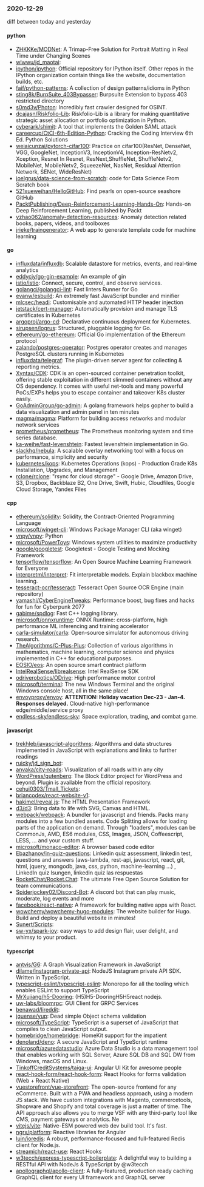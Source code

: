 ### 2020-12-29
diff between today and yesterday

#### python
* [ZHKKKe/MODNet](https://github.com/ZHKKKe/MODNet): A Trimap-Free Solution for Portrait Matting in Real Time under Changing Scenes
* [wlwwu/jd_maotai](https://github.com/wlwwu/jd_maotai): 
* [ipython/ipython](https://github.com/ipython/ipython): Official repository for IPython itself. Other repos in the IPython organization contain things like the website, documentation builds, etc.
* [faif/python-patterns](https://github.com/faif/python-patterns): A collection of design patterns/idioms in Python
* [sting8k/BurpSuite_403Bypasser](https://github.com/sting8k/BurpSuite_403Bypasser): Burpsuite Extension to bypass 403 restricted directory
* [s0md3v/Photon](https://github.com/s0md3v/Photon): Incredibly fast crawler designed for OSINT.
* [dcajasn/Riskfolio-Lib](https://github.com/dcajasn/Riskfolio-Lib): Riskfolio-Lib is a library for making quantitative strategic asset allocation or portfolio optimization in Python.
* [cyberark/shimit](https://github.com/cyberark/shimit): A tool that implements the Golden SAML attack
* [careercup/CtCI-6th-Edition-Python](https://github.com/careercup/CtCI-6th-Edition-Python): Cracking the Coding Interview 6th Ed. Python Solutions
* [weiaicunzai/pytorch-cifar100](https://github.com/weiaicunzai/pytorch-cifar100): Practice on cifar100(ResNet, DenseNet, VGG, GoogleNet, InceptionV3, InceptionV4, Inception-ResNetv2, Xception, Resnet In Resnet, ResNext,ShuffleNet, ShuffleNetv2, MobileNet, MobileNetv2, SqueezeNet, NasNet, Residual Attention Network, SENet, WideResNet)
* [joelgrus/data-science-from-scratch](https://github.com/joelgrus/data-science-from-scratch): code for Data Science From Scratch book
* [521xueweihan/HelloGitHub](https://github.com/521xueweihan/HelloGitHub): Find pearls on open-source seashore  GitHub 
* [PacktPublishing/Deep-Reinforcement-Learning-Hands-On](https://github.com/PacktPublishing/Deep-Reinforcement-Learning-Hands-On): Hands-on Deep Reinforcement Learning, published by Packt
* [yzhao062/anomaly-detection-resources](https://github.com/yzhao062/anomaly-detection-resources): Anomaly detection related books, papers, videos, and toolboxes
* [jrieke/traingenerator](https://github.com/jrieke/traingenerator):  A web app to generate template code for machine learning

#### go
* [influxdata/influxdb](https://github.com/influxdata/influxdb): Scalable datastore for metrics, events, and real-time analytics
* [eddycjy/go-gin-example](https://github.com/eddycjy/go-gin-example): An example of gin
* [istio/istio](https://github.com/istio/istio): Connect, secure, control, and observe services.
* [golangci/golangci-lint](https://github.com/golangci/golangci-lint): Fast linters Runner for Go
* [evanw/esbuild](https://github.com/evanw/esbuild): An extremely fast JavaScript bundler and minifier
* [mlcsec/headi](https://github.com/mlcsec/headi): Customisable and automated HTTP header injection
* [jetstack/cert-manager](https://github.com/jetstack/cert-manager): Automatically provision and manage TLS certificates in Kubernetes
* [argoproj/argo-cd](https://github.com/argoproj/argo-cd): Declarative continuous deployment for Kubernetes.
* [sirupsen/logrus](https://github.com/sirupsen/logrus): Structured, pluggable logging for Go.
* [ethereum/go-ethereum](https://github.com/ethereum/go-ethereum): Official Go implementation of the Ethereum protocol
* [zalando/postgres-operator](https://github.com/zalando/postgres-operator): Postgres operator creates and manages PostgreSQL clusters running in Kubernetes
* [influxdata/telegraf](https://github.com/influxdata/telegraf): The plugin-driven server agent for collecting & reporting metrics.
* [Xyntax/CDK](https://github.com/Xyntax/CDK): CDK is an open-sourced container penetration toolkit, offering stable exploitation in different slimmed containers without any OS dependency. It comes with useful net-tools and many powerful PoCs/EXPs helps you to escape container and takeover K8s cluster easily.
* [GoAdminGroup/go-admin](https://github.com/GoAdminGroup/go-admin): A golang framework helps gopher to build a data visualization and admin panel in ten minutes
* [magma/magma](https://github.com/magma/magma): Platform for building access networks and modular network services
* [prometheus/prometheus](https://github.com/prometheus/prometheus): The Prometheus monitoring system and time series database.
* [ka-weihe/fast-levenshtein](https://github.com/ka-weihe/fast-levenshtein): Fastest levenshtein implementation in Go.
* [slackhq/nebula](https://github.com/slackhq/nebula): A scalable overlay networking tool with a focus on performance, simplicity and security
* [kubernetes/kops](https://github.com/kubernetes/kops): Kubernetes Operations (kops) - Production Grade K8s Installation, Upgrades, and Management
* [rclone/rclone](https://github.com/rclone/rclone): "rsync for cloud storage" - Google Drive, Amazon Drive, S3, Dropbox, Backblaze B2, One Drive, Swift, Hubic, Cloudfiles, Google Cloud Storage, Yandex Files

#### cpp
* [ethereum/solidity](https://github.com/ethereum/solidity): Solidity, the Contract-Oriented Programming Language
* [microsoft/winget-cli](https://github.com/microsoft/winget-cli): Windows Package Manager CLI (aka winget)
* [vnpy/vnpy](https://github.com/vnpy/vnpy): Python
* [microsoft/PowerToys](https://github.com/microsoft/PowerToys): Windows system utilities to maximize productivity
* [google/googletest](https://github.com/google/googletest): Googletest - Google Testing and Mocking Framework
* [tensorflow/tensorflow](https://github.com/tensorflow/tensorflow): An Open Source Machine Learning Framework for Everyone
* [interpretml/interpret](https://github.com/interpretml/interpret): Fit interpretable models. Explain blackbox machine learning.
* [tesseract-ocr/tesseract](https://github.com/tesseract-ocr/tesseract): Tesseract Open Source OCR Engine (main repository)
* [yamashi/CyberEngineTweaks](https://github.com/yamashi/CyberEngineTweaks): Performance boost, bug fixes and hacks for fun for Cyberpunk 2077
* [gabime/spdlog](https://github.com/gabime/spdlog): Fast C++ logging library.
* [microsoft/onnxruntime](https://github.com/microsoft/onnxruntime): ONNX Runtime: cross-platform, high performance ML inferencing and training accelerator
* [carla-simulator/carla](https://github.com/carla-simulator/carla): Open-source simulator for autonomous driving research.
* [TheAlgorithms/C-Plus-Plus](https://github.com/TheAlgorithms/C-Plus-Plus): Collection of various algorithms in mathematics, machine learning, computer science and physics implemented in C++ for educational purposes.
* [EOSIO/eos](https://github.com/EOSIO/eos): An open source smart contract platform
* [IntelRealSense/librealsense](https://github.com/IntelRealSense/librealsense): Intel RealSense SDK
* [odriverobotics/ODrive](https://github.com/odriverobotics/ODrive): High performance motor control
* [microsoft/terminal](https://github.com/microsoft/terminal): The new Windows Terminal and the original Windows console host, all in the same place!
* [envoyproxy/envoy](https://github.com/envoyproxy/envoy): **ATTENTION: Holiday vacation Dec-23 - Jan-4. Responses delayed.** Cloud-native high-performance edge/middle/service proxy
* [endless-sky/endless-sky](https://github.com/endless-sky/endless-sky): Space exploration, trading, and combat game.

#### javascript
* [trekhleb/javascript-algorithms](https://github.com/trekhleb/javascript-algorithms):  Algorithms and data structures implemented in JavaScript with explanations and links to further readings
* [ruicky/jd_sign_bot](https://github.com/ruicky/jd_sign_bot): 
* [anvaka/city-roads](https://github.com/anvaka/city-roads): Visualization of all roads within any city
* [WordPress/gutenberg](https://github.com/WordPress/gutenberg): The Block Editor project for WordPress and beyond. Plugin is available from the official repository.
* [cehui0303/Tmall_Tickets](https://github.com/cehui0303/Tmall_Tickets): 
* [briancodex/react-website-v1](https://github.com/briancodex/react-website-v1): 
* [hakimel/reveal.js](https://github.com/hakimel/reveal.js): The HTML Presentation Framework
* [d3/d3](https://github.com/d3/d3): Bring data to life with SVG, Canvas and HTML. 
* [webpack/webpack](https://github.com/webpack/webpack): A bundler for javascript and friends. Packs many modules into a few bundled assets. Code Splitting allows for loading parts of the application on demand. Through "loaders", modules can be CommonJs, AMD, ES6 modules, CSS, Images, JSON, Coffeescript, LESS, ... and your custom stuff.
* [microsoft/monaco-editor](https://github.com/microsoft/monaco-editor): A browser based code editor
* [Ebazhanov/in-quiz-questions](https://github.com/Ebazhanov/in-quiz-questions): Linkedin quiz assessment, linkedin test, questions and answers (aws-lambda, rest-api, javascript, react, git, html, jquery, mongodb, java, css, python, machine-learning ...)   , LinkedIn quiz lsungen, linkedin quiz las respuestas
* [RocketChat/Rocket.Chat](https://github.com/RocketChat/Rocket.Chat): The ultimate Free Open Source Solution for team communications.
* [Spiderjockey02/Discord-Bot](https://github.com/Spiderjockey02/Discord-Bot): A discord bot that can play music, moderate, log events and more
* [facebook/react-native](https://github.com/facebook/react-native): A framework for building native apps with React.
* [wowchemy/wowchemy-hugo-modules](https://github.com/wowchemy/wowchemy-hugo-modules):  The website builder for Hugo. Build and deploy a beautiful website in minutes!
* [Sunert/Scripts](https://github.com/Sunert/Scripts): 
* [sw-yx/spark-joy](https://github.com/sw-yx/spark-joy): easy ways to add design flair, user delight, and whimsy to your product.

#### typescript
* [antvis/G6](https://github.com/antvis/G6):  A Graph Visualization Framework in JavaScript
* [dilame/instagram-private-api](https://github.com/dilame/instagram-private-api): NodeJS Instagram private API SDK. Written in TypeScript.
* [typescript-eslint/typescript-eslint](https://github.com/typescript-eslint/typescript-eslint):  Monorepo for all the tooling which enables ESLint to support TypeScript
* [MrXujiang/h5-Dooring](https://github.com/MrXujiang/h5-Dooring): (H5)H5-DooringH5H5react nodejs.
* [uw-labs/bloomrpc](https://github.com/uw-labs/bloomrpc): GUI Client for GRPC Services
* [benawad/lireddit](https://github.com/benawad/lireddit): 
* [jquense/yup](https://github.com/jquense/yup): Dead simple Object schema validation
* [microsoft/TypeScript](https://github.com/microsoft/TypeScript): TypeScript is a superset of JavaScript that compiles to clean JavaScript output.
* [homebridge/homebridge](https://github.com/homebridge/homebridge): HomeKit support for the impatient
* [denoland/deno](https://github.com/denoland/deno): A secure JavaScript and TypeScript runtime
* [microsoft/azuredatastudio](https://github.com/microsoft/azuredatastudio): Azure Data Studio is a data management tool that enables working with SQL Server, Azure SQL DB and SQL DW from Windows, macOS and Linux.
* [TinkoffCreditSystems/taiga-ui](https://github.com/TinkoffCreditSystems/taiga-ui): Angular UI Kit for awesome people
* [react-hook-form/react-hook-form](https://github.com/react-hook-form/react-hook-form):  React Hooks for forms validation (Web + React Native)
* [vuestorefront/vue-storefront](https://github.com/vuestorefront/vue-storefront): The open-source frontend for any eCommerce. Built with a PWA and headless approach, using a modern JS stack. We have custom integrations with Magento, commercetools, Shopware and Shopify and total coverage is just a matter of time. The API approach also allows you to merge VSF with any third-party tool like CMS, payment gateways or analytics. Ne
* [vitejs/vite](https://github.com/vitejs/vite): Native-ESM powered web dev build tool. It's fast.
* [ngrx/platform](https://github.com/ngrx/platform): Reactive libraries for Angular
* [luin/ioredis](https://github.com/luin/ioredis):  A robust, performance-focused and full-featured Redis client for Node.js.
* [streamich/react-use](https://github.com/streamich/react-use): React Hooks  
* [w3tecch/express-typescript-boilerplate](https://github.com/w3tecch/express-typescript-boilerplate): A delightful way to building a RESTful API with NodeJs & TypeScript by @w3tecch
* [apollographql/apollo-client](https://github.com/apollographql/apollo-client):  A fully-featured, production ready caching GraphQL client for every UI framework and GraphQL server
